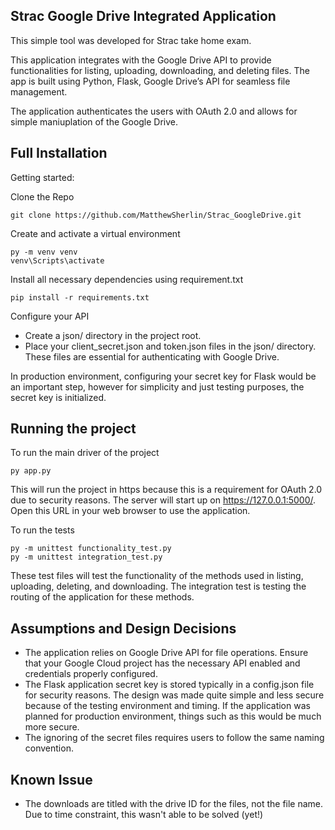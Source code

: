 ## Strac Google Drive Integrated Application 

This simple tool was developed for Strac take home exam.

This application integrates with the Google Drive API to provide functionalities for listing, uploading, downloading, and deleting files. The app is built using Python, Flask, Google Drive’s API for seamless file management.

The application authenticates the users with OAuth 2.0 and allows for simple maniuplation of the Google Drive.


## Full Installation

Getting started:

Clone the Repo

```
git clone https://github.com/MatthewSherlin/Strac_GoogleDrive.git
```

Create and activate a virtual environment
```
py -m venv venv
venv\Scripts\activate
```
Install all necessary dependencies using requirement.txt
```
pip install -r requirements.txt
```
Configure your API
* Create a json/ directory in the project root.
* Place your client_secret.json and token.json files in the json/ directory. These files are essential for authenticating with Google Drive.

In production environment, configuring your secret key for Flask would be an important step, however for simplicity and just testing purposes, the secret key is initialized.
## Running the project

To run the main driver of the project
```
py app.py
```
This will run the project in https because this is a requirement for OAuth 2.0 due to security reasons.
The server will start up on https://127.0.0.1:5000/. Open this URL in your web browser to use the application.

To run the tests
```
py -m unittest functionality_test.py
py -m unittest integration_test.py
```

These test files will test the functionality of the methods used in listing, uploading, deleting, and downloading.
The integration test is testing the routing of the application for these methods.

## Assumptions and Design Decisions
* The application relies on Google Drive API for file operations. Ensure that your Google Cloud project has the necessary API enabled and credentials properly configured.
* The Flask application secret key is stored typically in a config.json file for security reasons. The design was made quite simple and less secure because of the testing environment and timing. If the application was planned for production environment, things such as this would be much more secure.
* The ignoring of the secret files requires users to follow the same naming convention.

## Known Issue
* The downloads are titled with the drive ID for the files, not the file name. Due to time constraint, this wasn't able to be solved (yet!)
